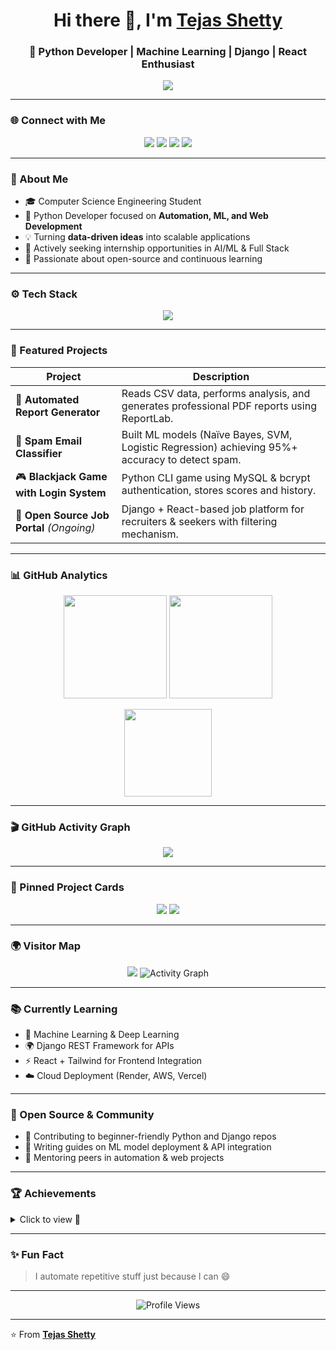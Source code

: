 <!-- 🌟 TEJAS KUMAR D | Interactive GitHub Profile -->

<h1 align="center">Hi there 👋, I'm <a href="https://tejas-ux257.github.io/personal-portfolio/" target="_blank">Tejas Shetty</a></h1>
<h3 align="center">🚀 Python Developer | Machine Learning | Django | React Enthusiast</h3>

<p align="center">
  <img src="https://readme-typing-svg.herokuapp.com?font=Fira+Code&size=22&pause=1000&color=00C0FF&center=true&vCenter=true&width=600&lines=Turning+ideas+into+automation+✨;Python+Developer+and+ML+Engineer+💻;Building+AI-powered+Web+Apps+with+Django+%26+React+🔥;Always+learning+and+creating+🚀">
</p>

---

### 🌐 Connect with Me  
<p align="center">
  <a href="https://tejas-ux257.github.io/personal-portfolio/" target="_blank"><img src="https://img.shields.io/badge/🌐_Portfolio-00C0FF?style=for-the-badge"></a>
  <a href="mailto:dtejasshetty257@gmail.com"><img src="https://img.shields.io/badge/📧_Email-dtejasshetty257%40gmail.com-red?style=for-the-badge"></a>
  <a href="https://linkedin.com/in/tejas-shetty"><img src="https://img.shields.io/badge/💼_LinkedIn-blue?style=for-the-badge&logo=linkedin"></a>
  <a href="https://github.com/Tejas-ux257"><img src="https://img.shields.io/badge/🐙_GitHub-171515?style=for-the-badge&logo=github"></a>
</p>

---

### 🧠 About Me  
- 🎓 Computer Science Engineering Student  
- 🐍 Python Developer focused on **Automation, ML, and Web Development**  
- 💡 Turning **data-driven ideas** into scalable applications  
- 💼 Actively seeking internship opportunities in AI/ML & Full Stack  
- 🧩 Passionate about open-source and continuous learning  

---

### ⚙️ Tech Stack  
<p align="center">
  <img src="https://skillicons.dev/icons?i=python,django,flask,react,html,css,js,bootstrap,tailwind,mysql,git,github,vscode,linux,postman&perline=8" />
</p>

---

### 📘 Featured Projects  
| Project | Description |
|----------|--------------|
| 🧾 **Automated Report Generator** | Reads CSV data, performs analysis, and generates professional PDF reports using ReportLab. |
| 📧 **Spam Email Classifier** | Built ML models (Naïve Bayes, SVM, Logistic Regression) achieving 95%+ accuracy to detect spam. |
| 🎮 **Blackjack Game with Login System** | Python CLI game using MySQL & bcrypt authentication, stores scores and history. |
| 💼 **Open Source Job Portal** *(Ongoing)* | Django + React-based job platform for recruiters & seekers with filtering mechanism. |

---

### 📊 GitHub Analytics  
<p align="center">
  <img src="https://github-readme-stats.vercel.app/api?username=Tejas-ux257&show_icons=true&theme=tokyonight" height="165">
  <img src="https://github-readme-streak-stats.herokuapp.com/?user=Tejas-ux257&theme=tokyonight" height="165">
</p>

<p align="center">
  <img src="https://github-readme-stats.vercel.app/api/top-langs/?username=Tejas-ux257&layout=compact&theme=tokyonight" height="140">
</p>

---

### 🎬 GitHub Activity Graph  
<p align="center">
  <img src="https://github-readme-activity-graph.vercel.app/graph?username=Tejas-ux257&bg_color=1a1b27&color=00bfff&line=00bfff&point=ffffff&area=true&hide_border=true" />
</p>

---

### 💼 Pinned Project Cards  
<p align="center">
  <a href="https://github.com/Tejas-ux257/Spam-email-detection"><img src="https://github-readme-stats.vercel.app/api/pin/?username=Tejas-ux257&repo=Spam-email-detection&theme=tokyonight"></a>
  <a href="https://github.com/Tejas-ux257/automated-pdf-generator"><img src="https://github-readme-stats.vercel.app/api/pin/?username=Tejas-ux257&repo=automated-pdf-generator&theme=tokyonight"></a>
</p>

---

### 🌍 Visitor Map  
<p align="center">
  <img src="https://github-profile-summary-cards.vercel.app/api/cards/profile-details?username=Tejas-ux257&theme=tokyonight">
  <img src="https://github.com/ashutosh00710/github-readme-activity-graph/blob/master/graph/Tejas-ux257.svg" alt="Activity Graph">
</p>

---

### 📚 Currently Learning  
- 🤖 Machine Learning & Deep Learning  
- 🌍 Django REST Framework for APIs  
- ⚡ React + Tailwind for Frontend Integration  
- ☁️ Cloud Deployment (Render, AWS, Vercel)

---

### 🤝 Open Source & Community  
- 🧩 Contributing to beginner-friendly Python and Django repos  
- 💬 Writing guides on ML model deployment & API integration  
- 🎯 Mentoring peers in automation & web projects  

---

### 🏆 Achievements  
<details>
<summary>Click to view 🥇</summary>

- 🥇 Completed **CODTECH Internship** – Python Automation & ML Projects  
- 🚀 Developed **10+ Real-world Projects** in Python, ML, and Web Tech  
- 👨‍🏫 Conducted college workshop on “Intro to Python and AI Automation”  
- 📈 Consistent academic performer in Computer Science Engineering  

</details>

---

### ✨ Fun Fact  
> I automate repetitive stuff just because I can 😄  

---

<p align="center">
  <img src="https://komarev.com/ghpvc/?username=Tejas-ux257&label=Profile%20Views&color=blue&style=flat-square" alt="Profile Views"/>
</p>

---

⭐️ From [**Tejas Shetty**](https://tejas-ux257.github.io/personal-portfolio/)


